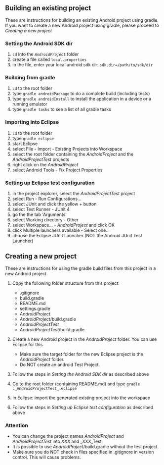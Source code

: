 Building an existing project
----------------------------
These are instructions for building an existing Android project using gradle.  
If you want to create a new Android project using gradle, please proceed to *Creating a new project*

### Setting the Android SDK dir
1. `cd` into the _`AndroidProject`_ folder
2. create a file called `local.properties`
3. in the file, enter your local android sdk dir:
    `sdk.dir=/path/to/sdk/dir`

### Building from gradle
1. `cd` to the root folder
2. type `gradle androidPackage` to do a complete build (including tests)
3. type `gradle androidInstall` to install the application in a device or a running emulator
4. type `gradle tasks` to see a list of all gradle tasks

### Importing into Eclipse
1. `cd` to the root folder
2. type `gradle eclipse`
3. start Eclipse
4. select File - Import - Existing Projects into Workspace
5. select the root folder containing the _AndroidProject_ and the _AndroidProjectTest_ projects
6. right click on the _AndroidProject_
7. select Android Tools - Fix Project Properties

### Setting up Eclipse test configuration
1. in the project explorer, select the _AndroidProjectTest_ project
2. select Run - Run Configurations...
3. select JUnit and click the yellow + button
4. select Test Runner - JUnit 4
4. go the the tab 'Arguments'
5. select Working directory - Other
6. select Workspace... - _AndroidProject_ and click OK
7. click Multiple launchers available - Select one...
8. choose the Eclipse JUnit Launcher (NOT the Android JUnit Test Launcher)


Creating a new project
----------------------
These are instructions for using the gradle build files from this project in a new Android project.

1. Copy the following folder structure from this project:
   * .gitignore  
   * build.gradle  
   * README.md  
   * settings.gradle  
   * _AndroidProject_  
   * _AndroidProject_/build.gradle  
   * _AndroidProjectTest_  
   * _AndroidProjectTest_/build.gradle  

2. Create a new Android project in the _AndroidProject_ folder. You can use Eclipse for this.
   * Make sure the target folder for the new Eclipse project is the _AndroidProject_ folder.
   * Do NOT create an android Test Project.

3. Follow the steps in *Setting the Android SDK dir* as described above

4. Go to the root folder (containing README.md) and type `gradle :_AndroidProjectTest_:eclipse`

5. In Eclipse: import the generated existing project into the workspace
   
6. Follow the steps in *Setting up Eclipse test configuration* as described above

### Attention
* You can change the project names _AndroidProject_ and _AndroidProjectTest_ into _XXX_ and _XXX_Test.
* It is possible to use _AndroidProject_/build.gradle without the test project.
* Make sure you do NOT check in files specified in .gitignore in version control. This will cause problems.